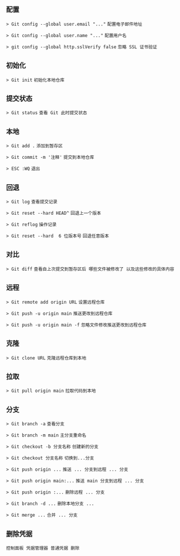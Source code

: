 `配置`
--

`> Git config --global user.email "..."` `配置电子邮件地址`

`> Git config --global user.name "..."` `配置用户名`

`> git config --global http.sslVerify false` `忽略 SSL 证书验证`

`初始化`
--

`> Git init` `初始化本地仓库`

`提交状态`
--

`> Git status` `查看 Git 此时提交状态`

`本地`
--

`> Git add .` `添加到暂存区`

`> Git commit -m '注释'` `提交到本地仓库`

`> ESC :WQ` `退出`

`回退`
--

`> Git log` `查看提交记录`

`> Git reset --hard HEAD^` `回退上一个版本`

`> Git reflog` `操作记录`

`> Git reset --hard  6 位版本号` `回退任意版本`

`对比`
--

`> Git diff` `查看自上次提交到暂存区后 哪些文件被修改了 以及这些修改的具体内容`

`远程`
--

`> Git remote add origin URL` `设置远程仓库`

`> Git push -u origin main` `推送更改到远程仓库`

`> Git push -u origin main -f` `忽略文件修改推送更改到远程仓库`

`克隆`
--

`> Git clone URL` `克隆远程仓库到本地`

`拉取`
--

`> Git pull origin main` `拉取代码到本地`

`分支`
--

`> Git branch -a` `查看分支`

`> Git branch -m main` `主分支重命名`

`> Git checkout -b 分支名称` `创建新的分支`

`> Git checkout 分支名称` `切换到...分支`

`> Git push origin ...` `推送 ... 分支到远程 ... 分支`

`> Git push origin main:...` `推送 main 分支到远程 ... 分支`

`> Git push origin :...` `删除远程 ... 分支`

`> Git branch -d ...` `删除本地分支 ...`

`> Git merge ...` `合并 ... 分支`

`删除凭据`
--
`控制面板 凭据管理器 普通凭据 删除`
